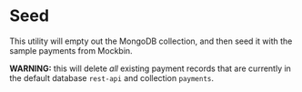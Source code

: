 # Seed

This utility will empty out the MongoDB collection, and then seed it with the sample payments from Mockbin.

**WARNING:** this will delete *all* existing payment records that are currently in the default database `rest-api` and
collection `payments`.
